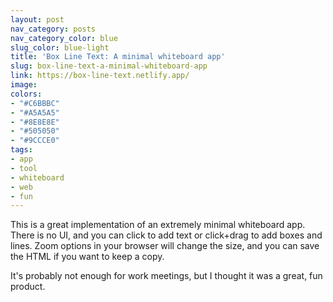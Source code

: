 ```yaml
---
layout: post
nav_category: posts
nav_category_color: blue
slug_color: blue-light
title: 'Box Line Text: A minimal whiteboard app'
slug: box-line-text-a-minimal-whiteboard-app
link: https://box-line-text.netlify.app/
image:
colors:
- "#C6BBBC"
- "#A5A5A5"
- "#8E8E8E"
- "#505050"
- "#9CCCE0"
tags:
- app
- tool
- whiteboard
- web
- fun
---
```


This is a great implementation of an extremely minimal whiteboard app. There is no UI, and you can click to add text or click+drag to add boxes and lines. Zoom options in your browser will change the size, and you can save the HTML if you want to keep a copy.

It's probably not enough for work meetings, but I thought it was a great, fun product.
